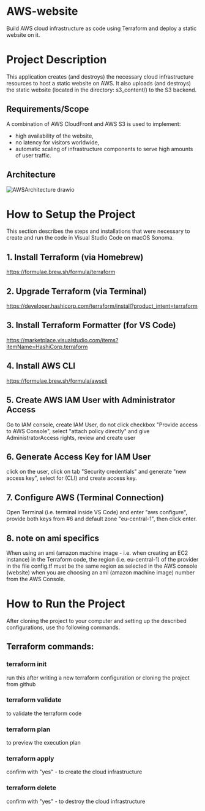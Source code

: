 # AWS-website
Build AWS cloud infrastructure as code using Terraform and deploy a static website on it.

# Project Description
This application creates (and destroys) the necessary cloud infrastructure resources to host a static website on AWS. It also uploads (and destroys) the static website (located in the directory: s3_content/) to the S3 backend.  

## Requirements/Scope
A combination of AWS CloudFront and AWS S3 is used to implement:
* high availability of the website, 
* no latency for visitors worldwide,
* automatic scaling of infrastructure components to serve high amounts of user traffic.

## Architecture
![AWSArchitecture drawio](https://github.com/swbergmann/AWS-website/assets/52543581/2d907f4a-38fc-430f-900b-c5c9f31d30d6)

# How to Setup the Project

This section describes the steps and installations that were necessary to create and run the code in Visual Studio Code on macOS Sonoma.

## 1. Install Terraform (via Homebrew)
https://formulae.brew.sh/formula/terraform  

## 2. Upgrade Terraform (via Terminal)
https://developer.hashicorp.com/terraform/install?product_intent=terraform  

## 3. Install Terraform Formatter (for VS Code)
https://marketplace.visualstudio.com/items?itemName=HashiCorp.terraform  

## 4. Install AWS CLI
https://formulae.brew.sh/formula/awscli  

## 5. Create AWS IAM User with Administrator Access
Go to IAM console, create IAM User, do not click checkbox "Provide access to AWS Console", select "attach policy directly" and give AdministratorAccess rights, review and create user  

## 6. Generate Access Key for IAM User
click on the user, click on tab "Security credentials" and generate "new access key", select for (CLI) and create access key.  

## 7. Configure AWS (Terminal Connection)
Open Terminal (i.e. terminal inside VS Code) and enter "aws configure", provide both keys from #6 and default zone "eu-central-1", then click enter.  

## 8. note on ami specifics  
When using an ami (amazon machine image - i.e. when creating an EC2 instance) in the Terraform code, the region (i.e. eu-central-1) of the provider in the file config.tf must be the same region as selected in the AWS console (website) when you are choosing an ami (amazon machine image) number from the AWS Console.  

# How to Run the Project
After cloning the project to your computer and setting up the described configurations, use tho following commands.  

## Terraform commands:

### terraform init  
run this after writing a new terraform configuration or cloning the project from github  

### terraform validate
to validate the terraform code  

### terraform plan
to preview the execution plan    

### terraform apply
confirm with "yes" - to create the cloud infrastructure  

### terraform delete
confirm with "yes" - to destroy the cloud infrastructure
